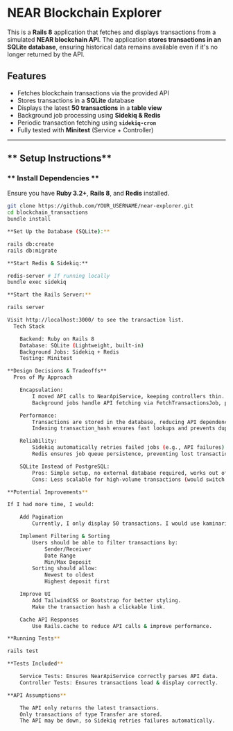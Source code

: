 # **NEAR Blockchain Explorer**
This is a **Rails 8** application that fetches and displays transactions from a simulated **NEAR blockchain API**. The application **stores transactions in an SQLite database**, ensuring historical data remains available even if it's no longer returned by the API.

## **Features**
- Fetches blockchain transactions via the provided API
- Stores transactions in a **SQLite** database
- Displays the latest **50 transactions** in a **table view**
- Background job processing using **Sidekiq & Redis**
- Periodic transaction fetching using **`sidekiq-cron`**
- Fully tested with **Minitest** (Service + Controller)

---

## ** Setup Instructions**
### ** Install Dependencies **
Ensure you have **Ruby 3.2+**, **Rails 8**, and **Redis** installed.

```sh
git clone https://github.com/YOUR_USERNAME/near-explorer.git
cd blockchain_transactions
bundle install

**Set Up the Database (SQLite):**

rails db:create
rails db:migrate

**Start Redis & Sidekiq:**

redis-server # If running locally
bundle exec sidekiq

**Start the Rails Server:**

rails server

Visit http://localhost:3000/ to see the transaction list.
  Tech Stack

    Backend: Ruby on Rails 8
    Database: SQLite (Lightweight, built-in)
    Background Jobs: Sidekiq + Redis
    Testing: Minitest

**Design Decisions & Tradeoffs**
  Pros of My Approach

    Encapsulation:
        I moved API calls to NearApiService, keeping controllers thin.
        Background jobs handle API fetching via FetchTransactionsJob, preventing slow page loads.

    Performance:
        Transactions are stored in the database, reducing API dependency.
        Indexing transaction_hash ensures fast lookups and prevents duplicates.

    Reliability:
        Sidekiq automatically retries failed jobs (e.g., API failures).
        Redis ensures job queue persistence, preventing lost transactions.

    SQLite Instead of PostgreSQL:
        Pros: Simple setup, no external database required, works out of the box with Rails.
        Cons: Less scalable for high-volume transactions (would switch to PostgreSQL/MySQL in production).

**Potential Improvements**

If I had more time, I would:

    Add Pagination
        Currently, I only display 50 transactions. I would use kaminari or pagy for efficient pagination.

    Implement Filtering & Sorting
        Users should be able to filter transactions by:
            Sender/Receiver
            Date Range
            Min/Max Deposit
        Sorting should allow:
            Newest to oldest
            Highest deposit first

    Improve UI
        Add TailwindCSS or Bootstrap for better styling.
        Make the transaction hash a clickable link.

    Cache API Responses
        Use Rails.cache to reduce API calls & improve performance.

**Running Tests**

rails test

**Tests Included**

    Service Tests: Ensures NearApiService correctly parses API data.
    Controller Tests: Ensures transactions load & display correctly.

**API Assumptions**

    The API only returns the latest transactions.
    Only transactions of type Transfer are stored.
    The API may be down, so Sidekiq retries failures automatically.
